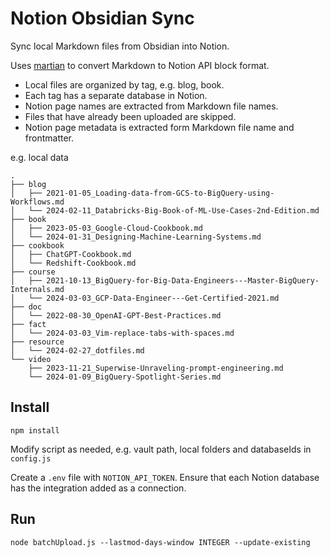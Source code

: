 # Notion Obsidian Sync

Sync local Markdown files from Obsidian into Notion.

Uses [martian](https://github.com/tryfabric/martian) to convert Markdown to Notion API block format.

- Local files are organized by tag, e.g. blog, book.
- Each tag has a separate database in Notion.
- Notion page names are extracted from Markdown file names.
- Files that have already been uploaded are skipped.
- Notion page metadata is extracted form Markdown file name and frontmatter.

e.g. local data
```
.
├── blog
│   ├── 2021-01-05_Loading-data-from-GCS-to-BigQuery-using-Workflows.md
│   └── 2024-02-11_Databricks-Big-Book-of-ML-Use-Cases-2nd-Edition.md
├── book
│   ├── 2023-05-03_Google-Cloud-Cookbook.md
│   └── 2024-01-31_Designing-Machine-Learning-Systems.md
├── cookbook
│   ├── ChatGPT-Cookbook.md
│   └── Redshift-Cookbook.md
├── course
│   ├── 2021-10-13_BigQuery-for-Big-Data-Engineers---Master-BigQuery-Internals.md
│   └── 2024-03-03_GCP-Data-Engineer---Get-Certified-2021.md
├── doc
│   └── 2022-08-30_OpenAI-GPT-Best-Practices.md
├── fact
│   └── 2024-03-03_Vim-replace-tabs-with-spaces.md
├── resource
│   └── 2024-02-27_dotfiles.md
└── video
    ├── 2023-11-21_Superwise-Unraveling-prompt-engineering.md
    └── 2024-01-09_BigQuery-Spotlight-Series.md

```
## Install

```
npm install
```

Modify script as needed, e.g. vault path, local folders and databaseIds in `config.js`

Create a `.env` file with `NOTION_API_TOKEN`. Ensure that each Notion database has the integration added as a connection.

## Run

```
node batchUpload.js --lastmod-days-window INTEGER --update-existing
```

